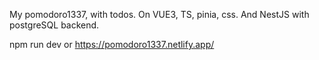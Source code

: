 My pomodoro1337, with todos. On VUE3, TS, pinia, css. And NestJS with postgreSQL backend.

npm run dev 
or https://pomodoro1337.netlify.app/
